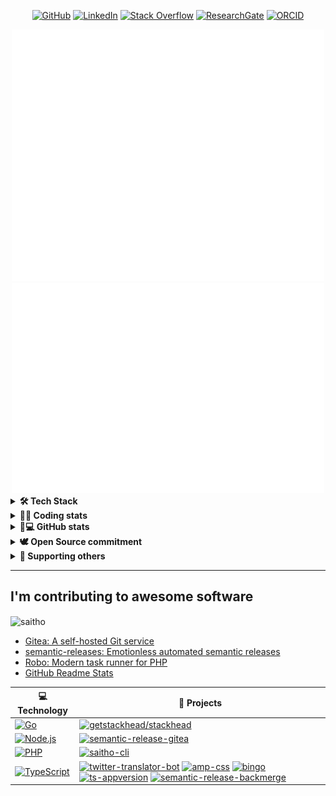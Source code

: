 <p align="center">
    <a href="https://github.com/saitho" target="_blank"><img alt="GitHub" src="https://img.shields.io/badge/-@saitho-181717?style=flat-square&logo=GitHub&logoColor=white"></a>
    <a href="https://www.linkedin.com/in/mariolubenka" target="_blank"><img alt="LinkedIn" src="https://img.shields.io/badge/-LinkedIn-0077B5?style=flat-square&logo=Linkedin&logoColor=white"></a>
    <a href="https://stackoverflow.com/users/5457046/saitho" target="_blank"><img alt="Stack Overflow" src="https://img.shields.io/badge/-Stack%20Overflow-FE7A16?style=flat-square&logo=Stack-Overflow&logoColor=white"></a>
    <a href="https://www.researchgate.net/profile/Mario_Lubenka" target="_blank"><img alt="ResearchGate" src="https://img.shields.io/badge/-ResearchGate-00CCBB?style=flat-square&logo=ResearchGate&logoColor=white"></a>
    <a href="https://orcid.org/0000-0002-0149-0326" target="_blank"><img alt="ORCID" src="https://img.shields.io/badge/-ORCID-A6CE39?style=flat-square&logo=ORCID&logoColor=white"></a>
</p>

<div align="center">
<img width="500" src="assets/metrics/summary.svg" />
</div>
<div align="center">

<img width="500" src="assets/metrics/languages.svg" />
</div>

<details>
  <summary><b>🛠️ Tech Stack</b></summary>
    <p>
        
| **Category** | **Technologies** |
| - | - |
**Frontend** | [![Symfony](https://img.shields.io/badge/-Bootstrap-7b00f6?style=flat-square&logo=bootstrap&logoColor=white)](https://getbootstrap.com/)
**Frameworks** | [![Symfony](https://img.shields.io/badge/-Symfony-000000?style=flat-square&logo=symfony&logoColor=white)](https://symfony.com) [![TYPO3 CMS](https://img.shields.io/badge/-TYPO3%20CMS-F49700?style=flat-square&logo=typo3&logoColor=white)](https://typo3.org)
**Core** | [![TypeScript](https://img.shields.io/static/v1?label=&message=TypeScript&color=3178C6&logo=typescript&logoColor=FFFFFF)](https://www.typescriptlang.org/) [![JavaScript](https://img.shields.io/static/v1?label=&message=JavaScript&color=F7DF1E&logo=javascript&logoColor=FFFFFF)](https://www.javascript.com/) [![PHP](https://img.shields.io/static/v1?label=&message=PHP&color=777BB4&logo=php&logoColor=FFFFFF)](https://www.php.net/) [![Go](https://img.shields.io/static/v1?label=&message=Go&color=00ADD8&logo=go&logoColor=FFFFFF)](https://go.dev/) [![Node.js](https://img.shields.io/static/v1?label=&message=Node.js&color=339933&logo=nodedotjs&logoColor=FFFFFF)](https://nodejs.org/)
**DevOps** | [![Docker](https://img.shields.io/static/v1?label=&message=Docker&color=2496ED&logo=docker&logoColor=FFFFFF)](https://docker.com/) [![Ansible](https://img.shields.io/static/v1?label=&message=Ansible&color=EE0000&logo=ansible&logoColor=FFFFFF)](https://www.ansible.com/)
**Testing** | [![Selenium](https://img.shields.io/static/v1?label=&message=Selenium&color=43B02A&logo=selenium&logoColor=FFFFFF)](https://www.selenium.dev/) [![Cypress](https://img.shields.io/static/v1?label=&message=Cypress&color=17202C&logo=cypress&logoColor=FFFFFF)](https://www.cypress.io/) [![Jest](https://img.shields.io/static/v1?label=&message=Jest&color=C21325&logo=jest&logoColor=FFFFFF)](https://jestjs.io/)
**Misc** | [![Ubuntu](https://img.shields.io/badge/-Ubuntu-E95420?style=flat-square&logo=ubuntu&logoColor=white)]([https://www.linux.org/](https://ubuntu.com/)) [![Bash](https://img.shields.io/static/v1?label=&message=Bash&color=4EAA25&logo=gnubash&logoColor=FFFFFF)](https://www.gnu.org/software/bash/) [![Markdown](https://img.shields.io/static/v1?label=&message=Markdown&color=000000&logo=markdown&logoColor=FFFFFF)](https://en.wikipedia.org/wiki/Markdown)
**Editors** | [![Vim](https://img.shields.io/static/v1?label=&message=Vim&color=019733&logo=vim&logoColor=FFFFFF)](https://www.vim.org/) [![IntelliJ IDEA](https://img.shields.io/badge/-IntelliJ%20IDEA-darkgrey?style=flat-square&logo=intellij-idea&logoColor=white)]([https://code.visualstudio.com/](https://www.jetbrains.com/idea/))
      
 See **[➡️ Full Tech Stack](TECH-STACK.md)**, for a list of projects using each of the above technologies
  </p>
    
  <img src="https://pimcore.com/academy/certificate-validation/badge/NXKJYLSCDVZGEPH" />
  <img src="https://pimcore.com/academy/certificate-validation/badge/Z2A58DHVSNUFLCM" />
  <img src="https://pimcore.com/academy/certificate-validation/badge/XE2PDK75MASU4TW">
</details>
<details>
  <summary><b>👨‍💻 Coding stats</b></summary>
    <p>
        <img width="500" src="assets/metrics/habits.svg"><br/>
        <img src="https://github-readme-stats.vercel.app/api/top-langs?username=saitho&show_icons=true&locale=en&layout=compact" alt="saitho">
    </p>
</details>
<details>
  <summary><b>🐙💻 GitHub stats</b></summary>
<p>
   <a href="https://github.com/ryo-ma/github-profile-trophy"><img src="https://github-profile-trophy.vercel.app/?username=saitho&row=1" alt="saitho" /></a><br/>
<img width="500" src="assets/metrics/achievements.svg" />
  </p>
</details>
<details>
  <summary><b>🕊️ Open Source commitment</b></summary>
    <p>
Making software available for others to use and improve is a great thing, which is why I decided to open-source most of my work.

Open-sourcing software goes beyond just pushing some code onto GitHub. That's why I'll **regularly update the dependencies** of my active repositories each month. Please see my [maintainance project](https://github.com/saitho?tab=projects) for a list of maintained repositories.

* My NPM packages: https://www.npmjs.com/~saitho
  </p>
</details>
<details>
    <summary><b>🤝 Supporting others</b></summary>
    <p>
        <img alt="GitHub Sponsor" title="GitHub Sponsor" src="https://github.githubassets.com/images/modules/profile/achievements/public-sponsor-default.png" height="75" />
        <a href="https://typo3.org/project/association/members"><img alt="TYPO3 Association Community Member" title="TYPO3 Association Community Member" src="https://typo3.org/fileadmin/t3o_common_storage/images/badges/community_membership_badge_renderings/community_membership_badge_150x75.png"></a>
        <a href="https://typo3.org/certification/integrator/certified-integrator-listing](https://unicode.org/consortium/adopted-characters.html#b1F602"><img alt="Unicode Emoji Bronze Sponsor" title="Unicode Emoji Bronze Sponsor" src="images/unicode-bronze-1F602.png"></a>
    </p>
    </details>

<hr/>

## I'm contributing to awesome software

<p><img align="center" src="https://github-readme-streak-stats.herokuapp.com/?user=saitho&" alt="saitho" /></p>

* [Gitea: A self-hosted Git service](https://github.com/go-gitea/gitea/pulls?q=is%3Apr+author%3Asaitho)
* [semantic-releases: Emotionless automated semantic releases](https://github.com/semantic-release/semantic-release/pulls?q=is%3Apr+author%3Asaitho)
* [Robo: Modern task runner for PHP](https://github.com/consolidation/Robo/pulls?q=is%3Apr+author%3Asaitho)
* [GitHub Readme Stats](https://github.com/anuraghazra/github-readme-stats/pulls?q=is%3Apr+author%3Asaitho)
<!-- START OF PROFILE STACK, DO NOT REMOVE -->
| 💻 **Technology** | 🚀 **Projects** |
| - | - |
| [![Go](https://img.shields.io/static/v1?label=&message=Go&color=85d3fd&logo=golang&logoColor=FFFFFF)](https://go.dev/) | [![getstackhead/stackhead](https://img.shields.io/static/v1?label=&message=stackhead&color=000605&logo=github&logoColor=FFFFFF&labelColor=000605)](https://github.com/getstackhead/stackhead) |
| [![Node.js](https://img.shields.io/static/v1?label=&message=Node.js&color=339933&logo=nodedotjs&logoColor=FFFFFF)](https://nodejs.org/) | [![semantic-release-gitea](https://img.shields.io/static/v1?label=&message=semantic-release-gitea&color=000605&logo=github&logoColor=FFFFFF&labelColor=000605)](https://github.com/saitho/semantic-release-gitea) |
| [![PHP](https://img.shields.io/static/v1?label=&message=PHP&color=777BB4&logo=php&logoColor=FFFFFF)](https://www.php.net/) | [![saitho-cli](https://img.shields.io/static/v1?label=&message=saitho-cli&color=000605&logo=github&logoColor=FFFFFF&labelColor=000605)](https://github.com/saitho/saitho-cli) |
| [![TypeScript](https://img.shields.io/static/v1?label=&message=TypeScript&color=2973ce&logo=typescript&logoColor=FFFFFF)](https://www.typescriptlang.org/) | [![twitter-translator-bot](https://img.shields.io/static/v1?label=&message=twitter-translator-bot&color=000605&logo=github&logoColor=FFFFFF&labelColor=000605)](https://github.com/saitho/twitter-translator-bot) [![amp-css](https://img.shields.io/static/v1?label=&message=amp-css&color=000605&logo=github&logoColor=FFFFFF&labelColor=000605)](https://github.com/saitho/amp-css) [![bingo](https://img.shields.io/static/v1?label=&message=bingo&color=000605&logo=github&logoColor=FFFFFF&labelColor=000605)](https://github.com/saitho/bingo) [![ts-appversion](https://img.shields.io/static/v1?label=&message=ts-appversion&color=000605&logo=github&logoColor=FFFFFF&labelColor=000605)](https://github.com/saitho/ts-appversion) [![semantic-release-backmerge](https://img.shields.io/static/v1?label=&message=semantic-release-backmerge&color=000605&logo=github&logoColor=FFFFFF&labelColor=000605)](https://github.com/saitho/semantic-release-backmerge) |
<!-- END OF PROFILE STACK, DO NOT REMOVE -->
